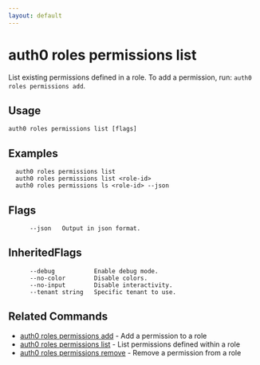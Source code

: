```yaml
---
layout: default
---
```

# auth0 roles permissions list

List existing permissions defined in a role. To add a permission, run: `auth0 roles permissions add`.

## Usage
```
auth0 roles permissions list [flags]
```

## Examples

```
  auth0 roles permissions list
  auth0 roles permissions list <role-id>
  auth0 roles permissions ls <role-id> --json
```


## Flags

```
      --json   Output in json format.
```


## InheritedFlags

```
      --debug           Enable debug mode.
      --no-color        Disable colors.
      --no-input        Disable interactivity.
      --tenant string   Specific tenant to use.
```


## Related Commands

- [auth0 roles permissions add](auth0_roles_permissions_add.md) - Add a permission to a role
- [auth0 roles permissions list](auth0_roles_permissions_list.md) - List permissions defined within a role
- [auth0 roles permissions remove](auth0_roles_permissions_remove.md) - Remove a permission from a role


